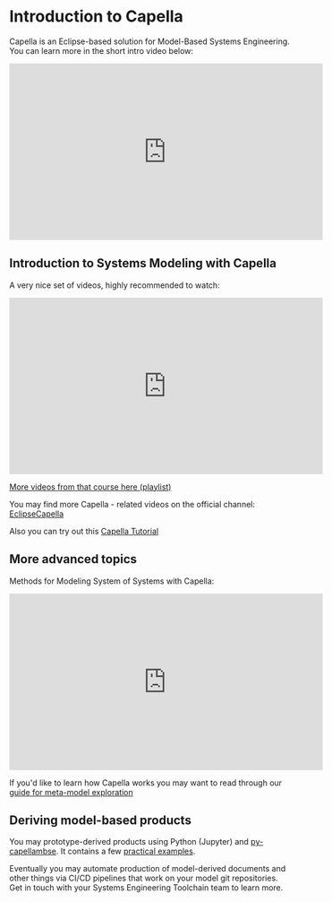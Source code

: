 <!--
 ~ SPDX-FileCopyrightText: Copyright DB Netz AG and the capella-collab-manager contributors
 ~ SPDX-License-Identifier: Apache-2.0
 -->

# Introduction to Capella

Capella is an Eclipse-based solution for Model-Based Systems Engineering. You
can learn more in the short intro video below:

<iframe width="560" height="315" src="https://www.youtube.com/embed/nv8IOg_xVMs" title="YouTube video player" frameborder="0" allow="accelerometer; autoplay; clipboard-write; encrypted-media; gyroscope; picture-in-picture" allowfullscreen></iframe>

## Introduction to Systems Modeling with Capella

A very nice set of videos, highly recommended to watch:

<iframe width="560" height="315" src="https://www.youtube.com/embed/34co9oVA08M" title="YouTube video player" frameborder="0" allow="accelerometer; autoplay; clipboard-write; encrypted-media; gyroscope; picture-in-picture" allowfullscreen></iframe>

[More videos from that course here (playlist)](https://www.youtube.com/playlist?list=PLIDNRe3eBT1XZdBulbS2yTdPk_ipSHIad)

You may find more Capella - related videos on the official channel:
[EclipseCapella](https://www.youtube.com/c/EclipseCapella/videos)

Also you can try out this
[Capella Tutorial](https://esd.sutd.edu.sg/40014-capella-tutorial/index.html)

## More advanced topics

Methods for Modeling System of Systems with Capella:

<iframe width="560" height="315" src="https://www.youtube.com/embed/WCC_iHyChKQ" title="YouTube video player" frameborder="0" allow="accelerometer; autoplay; clipboard-write; encrypted-media; gyroscope; picture-in-picture" allowfullscreen></iframe>

If you'd like to learn how Capella works you may want to read through our
[guide for meta-model exploration](https://dsd-dbs.github.io/py-capellambse/start/how-to-explore-capella-mm.html)

## Deriving model-based products

You may prototype-derived products using Python (Jupyter) and
[py-capellambse](https://github.com/DSD-DBS/py-capellambse). It contains a few
[practical examples](https://github.com/DSD-DBS/py-capellambse/tree/master/examples).

Eventually you may automate production of model-derived documents and other
things via CI/CD pipelines that work on your model git repositories. Get in
touch with your Systems Engineering Toolchain team to learn more.
